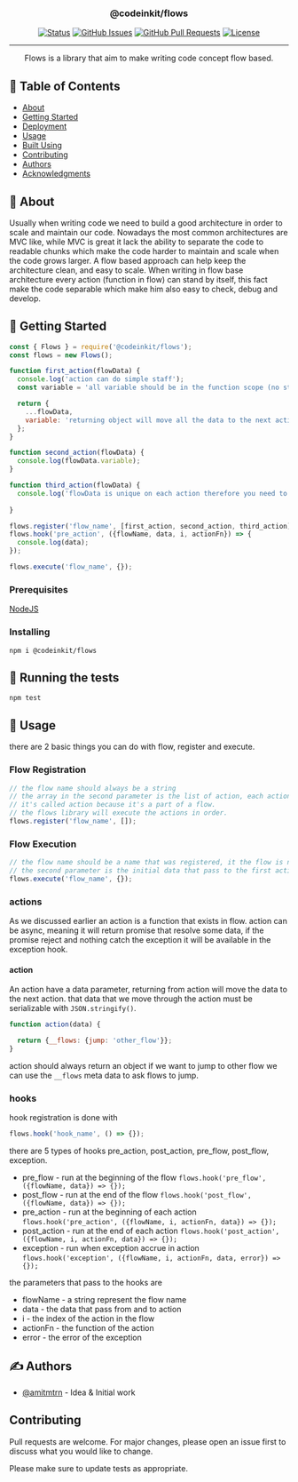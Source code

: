 <p align="center">
  <a href="" rel="noopener">
    
  </a>
</p>

<h3 align="center">@codeinkit/flows</h3>

<div align="center">

[![Status](https://img.shields.io/badge/status-active-success.svg)]()
[![GitHub Issues](https://img.shields.io/github/issues/codeinkit/flows.svg)](https://github.com/codeinkit/flows/issues)
[![GitHub Pull Requests](https://img.shields.io/github/issues-pr/codeinkit/flows.svg)](https://github.com/codeinkit/flows/pulls)
[![License](https://img.shields.io/badge/license-MIT-blue.svg)](https://choosealicense.com/licenses/mit/)

</div>

---

<p align="center"> 
  Flows is a library that aim to make writing code concept flow based.
  <br> 
</p>

## 📝 Table of Contents

- [About](#about)
- [Getting Started](#getting_started)
- [Deployment](#deployment)
- [Usage](#usage)
- [Built Using](#built_using)
- [Contributing](#contributing)
- [Authors](#authors)
- [Acknowledgments](#acknowledgement)

## 🧐 About <a name = "about"></a>

Usually when writing code we need to build a good architecture in order to scale and maintain our code.
Nowadays the most common architectures are MVC like, while MVC is great it lack the ability to separate the code
to readable chunks which make the code harder to maintain and scale when the code grows larger.
A flow based approach can help keep the architecture clean, and easy to scale.
When writing in flow base architecture every action (function in flow) can stand by itself, this fact make the code separable which make him also easy to check, debug and develop.

## 🏁 Getting Started <a name = "getting_started"></a>


```js
const { Flows } = require('@codeinkit/flows');
const flows = new Flows();

function first_action(flowData) {
  console.log('action can do simple staff');
  const variable = 'all variable should be in the function scope (no state outside an action)';

  return {
    ...flowData,
    variable: 'returning object will move all the data to the next action in the flow'
  };
}

function second_action(flowData) {
  console.log(flowData.variable);
}

function third_action(flowData) {
  console.log('flowData is unique on each action therefore you need to add only serialize variable default serialization use JSON.stringify');
  
}

flows.register('flow_name', [first_action, second_action, third_action]);
flows.hook('pre_action', ({flowName, data, i, actionFn}) => {
  console.log(data);
});

flows.execute('flow_name', {});

```

### Prerequisites

[NodeJS](https://nodejs.org/)

### Installing

```
npm i @codeinkit/flows
```

## 🔧 Running the tests <a name = "tests"></a>

```
npm test
```

## 🎈 Usage <a name="usage"></a>
there are 2 basic things you can do with flow, register and execute.

### Flow Registration
```js
// the flow name should always be a string
// the array in the second parameter is the list of action, each action is a function, 
// it's called action because it's a part of a flow.
// the flows library will execute the actions in order.
flows.register('flow_name', []);
```

### Flow Execution
```js
// the flow name should be a name that was registered, it the flow is not registered an error will occurs
// the second parameter is the initial data that pass to the first action
flows.execute('flow_name', {});
```

### actions
As we discussed earlier an action is a function that exists in flow.
action can be async, meaning it will return promise that resolve some data, if the promise reject and nothing catch the exception it will be available in the exception hook.

#### action
An action have a data parameter, returning from action will move the data to the next action.
that data that we move through the action must be serializable with `JSON.stringify()`.

```js
function action(data) {

  return {__flows: {jump: 'other_flow'}};
}
```
action should always return an object if we want to jump to other flow we can use the `__flows` meta data to ask flows to jump.

### hooks

hook registration is done with
```js
flows.hook('hook_name', () => {});
```

there are 5 types of hooks pre_action, post_action, pre_flow, post_flow, exception.

  * pre_flow - run at the beginning of the flow `flows.hook('pre_flow', ({flowName, data}) => {});`
  * post_flow - run at the end of the flow `flows.hook('post_flow', ({flowName, data}) => {});`
  * pre_action - run at the beginning of each action `flows.hook('pre_action', ({flowName, i, actionFn, data}) => {});`
  * post_action - run at the end of each action  `flows.hook('post_action', ({flowName, i, actionFn, data}) => {});`
  * exception - run when exception accrue in action `flows.hook('exception', ({flowName, i, actionFn, data, error}) => {});`

the parameters that pass to the hooks are

  * flowName - a string represent the flow name
  * data - the data that pass from and to action
  * i - the index of the action in the flow
  * actionFn - the function of the action
  * error - the error of the exception

## ✍️ Authors <a name = "authors"></a>

- [@amitmtrn](https://github.com/amitmtrn) - Idea & Initial work

## Contributing <a name="contributing"></a>

Pull requests are welcome. For major changes, please open an issue first to discuss what you would like to change.

Please make sure to update tests as appropriate.

